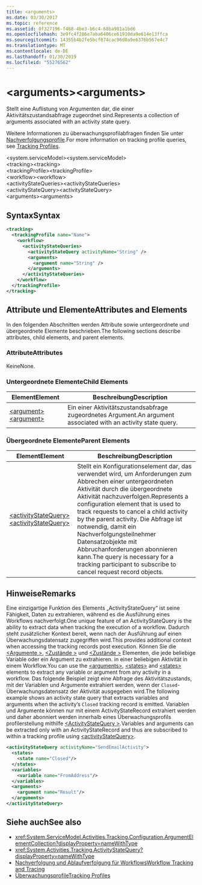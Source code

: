 ```yaml
---
title: <arguments>
ms.date: 03/30/2017
ms.topic: reference
ms.assetid: 0f327196-f468-4be3-b6c4-68ba981a1bd6
ms.openlocfilehash: 3e9fc4f286e7aba6406ce61910da9e614e13ffca
ms.sourcegitcommit: 14355b4b2fe5bcf874cac96d0a9e6376b567e4c7
ms.translationtype: MT
ms.contentlocale: de-DE
ms.lasthandoff: 01/30/2019
ms.locfileid: "55276562"
---
```

# <a name="arguments"></a><span data-ttu-id="eaa02-101">\<arguments></span><span class="sxs-lookup"><span data-stu-id="eaa02-101">\<arguments></span></span>
<span data-ttu-id="eaa02-102">Stellt eine Auflistung von Argumenten dar, die einer Aktivitätszustandsabfrage zugeordnet sind.</span><span class="sxs-lookup"><span data-stu-id="eaa02-102">Represents a collection of arguments associated with an activity state query.</span></span>  
  
 <span data-ttu-id="eaa02-103">Weitere Informationen zu überwachungsprofilabfragen finden Sie unter [Nachverfolgungsprofile](../../../../../docs/framework/windows-workflow-foundation/tracking-profiles.md).</span><span class="sxs-lookup"><span data-stu-id="eaa02-103">For more information on tracking profile queries, see [Tracking Profiles](../../../../../docs/framework/windows-workflow-foundation/tracking-profiles.md).</span></span>  
  
<span data-ttu-id="eaa02-104">\<system.serviceModel></span><span class="sxs-lookup"><span data-stu-id="eaa02-104">\<system.serviceModel></span></span>  
<span data-ttu-id="eaa02-105">\<tracking></span><span class="sxs-lookup"><span data-stu-id="eaa02-105">\<tracking></span></span>  
<span data-ttu-id="eaa02-106">\<trackingProfile></span><span class="sxs-lookup"><span data-stu-id="eaa02-106">\<trackingProfile></span></span>  
<span data-ttu-id="eaa02-107">\<workflow></span><span class="sxs-lookup"><span data-stu-id="eaa02-107">\<workflow></span></span>  
<span data-ttu-id="eaa02-108">\<activityStateQueries></span><span class="sxs-lookup"><span data-stu-id="eaa02-108">\<activityStateQueries></span></span>  
<span data-ttu-id="eaa02-109">\<activityStateQuery></span><span class="sxs-lookup"><span data-stu-id="eaa02-109">\<activityStateQuery></span></span>  
<span data-ttu-id="eaa02-110">\<arguments></span><span class="sxs-lookup"><span data-stu-id="eaa02-110">\<arguments></span></span>  
  
## <a name="syntax"></a><span data-ttu-id="eaa02-111">Syntax</span><span class="sxs-lookup"><span data-stu-id="eaa02-111">Syntax</span></span>  
  
```xml
<tracking>
  <trackingProfile name="Name">
    <workflow>
      <activityStateQueries>
        <activityStateQuery activityName="String" />
        <arguments>
          <argument name="String" />
        </arguments>
      </activityStateQueries>
    </workflow>
  </trackingProfile>
</tracking>  
```  
  
## <a name="attributes-and-elements"></a><span data-ttu-id="eaa02-112">Attribute und Elemente</span><span class="sxs-lookup"><span data-stu-id="eaa02-112">Attributes and Elements</span></span>  
 <span data-ttu-id="eaa02-113">In den folgenden Abschnitten werden Attribute sowie untergeordnete und übergeordnete Elemente beschrieben.</span><span class="sxs-lookup"><span data-stu-id="eaa02-113">The following sections describe attributes, child elements, and parent elements.</span></span>  
  
### <a name="attributes"></a><span data-ttu-id="eaa02-114">Attribute</span><span class="sxs-lookup"><span data-stu-id="eaa02-114">Attributes</span></span>  
 <span data-ttu-id="eaa02-115">Keine</span><span class="sxs-lookup"><span data-stu-id="eaa02-115">None.</span></span>  
  
### <a name="child-elements"></a><span data-ttu-id="eaa02-116">Untergeordnete Elemente</span><span class="sxs-lookup"><span data-stu-id="eaa02-116">Child Elements</span></span>  
  
|<span data-ttu-id="eaa02-117">Element</span><span class="sxs-lookup"><span data-stu-id="eaa02-117">Element</span></span>|<span data-ttu-id="eaa02-118">Beschreibung</span><span class="sxs-lookup"><span data-stu-id="eaa02-118">Description</span></span>|  
|-------------|-----------------|  
|[<span data-ttu-id="eaa02-119">\<argument></span><span class="sxs-lookup"><span data-stu-id="eaa02-119">\<argument></span></span>](../../../../../docs/framework/configure-apps/file-schema/windows-workflow-foundation/argument.md)|<span data-ttu-id="eaa02-120">Ein einer Aktivitätszustandsabfrage zugeordnetes Argument.</span><span class="sxs-lookup"><span data-stu-id="eaa02-120">An argument associated with an activity state query.</span></span>|  
  
### <a name="parent-elements"></a><span data-ttu-id="eaa02-121">Übergeordnete Elemente</span><span class="sxs-lookup"><span data-stu-id="eaa02-121">Parent Elements</span></span>  
  
|<span data-ttu-id="eaa02-122">Element</span><span class="sxs-lookup"><span data-stu-id="eaa02-122">Element</span></span>|<span data-ttu-id="eaa02-123">Beschreibung</span><span class="sxs-lookup"><span data-stu-id="eaa02-123">Description</span></span>|  
|-------------|-----------------|  
|[<span data-ttu-id="eaa02-124">\<activityStateQuery></span><span class="sxs-lookup"><span data-stu-id="eaa02-124">\<activityStateQuery></span></span>](../../../../../docs/framework/configure-apps/file-schema/windows-workflow-foundation/activitystatequery.md)|<span data-ttu-id="eaa02-125">Stellt ein Konfigurationselement dar, das verwendet wird, um Anforderungen zum Abbrechen einer untergeordneten Aktivität durch die übergeordnete Aktivität nachzuverfolgen.</span><span class="sxs-lookup"><span data-stu-id="eaa02-125">Represents a configuration element that is used to track requests to cancel a child activity by the parent activity.</span></span> <span data-ttu-id="eaa02-126">Die Abfrage ist notwendig, damit ein Nachverfolgungsteilnehmer Datensatzobjekte mit Abbruchanforderungen abonnieren kann.</span><span class="sxs-lookup"><span data-stu-id="eaa02-126">The query is necessary for a tracking participant to subscribe to cancel request record objects.</span></span>|  
  
## <a name="remarks"></a><span data-ttu-id="eaa02-127">Hinweise</span><span class="sxs-lookup"><span data-stu-id="eaa02-127">Remarks</span></span>  
 <span data-ttu-id="eaa02-128">Eine einzigartige Funktion des Elements „ActivityStateQuery“ ist seine Fähigkeit, Daten zu extrahieren, während es die Ausführung eines Workflows nachverfolgt.</span><span class="sxs-lookup"><span data-stu-id="eaa02-128">One unique feature of an ActivityStateQuery is the ability to extract data when tracking the execution of a workflow.</span></span> <span data-ttu-id="eaa02-129">Dadurch steht zusätzlicher Kontext bereit, wenn nach der Ausführung auf einen Überwachungsdatensatz zugegriffen wird.</span><span class="sxs-lookup"><span data-stu-id="eaa02-129">This provides additional context when accessing the tracking records post execution.</span></span> <span data-ttu-id="eaa02-130">Können Sie die [ \<Argumente >](../../../../../docs/framework/configure-apps/file-schema/windows-workflow-foundation/arguments.md), [ \<Zustände >](../../../../../docs/framework/configure-apps/file-schema/windows-workflow-foundation/states.md) und [ \<Zustände >](../../../../../docs/framework/configure-apps/file-schema/windows-workflow-foundation/states.md) Elementen, die jede beliebige Variable oder ein Argument zu extrahieren. in einer beliebigen Aktivität in einem Workflow.</span><span class="sxs-lookup"><span data-stu-id="eaa02-130">You can use the [\<arguments>](../../../../../docs/framework/configure-apps/file-schema/windows-workflow-foundation/arguments.md), [\<states>](../../../../../docs/framework/configure-apps/file-schema/windows-workflow-foundation/states.md) and [\<states>](../../../../../docs/framework/configure-apps/file-schema/windows-workflow-foundation/states.md) elements to extract any variable or argument from any activity in a workflow.</span></span> <span data-ttu-id="eaa02-131">Das folgende Beispiel zeigt eine Abfrage des Aktivitätszustands, mit der Variablen und Argumente extrahiert werden, wenn der `Closed`-Überwachungsdatensatz der Aktivität ausgegeben wird.</span><span class="sxs-lookup"><span data-stu-id="eaa02-131">The following example shows an activity state query that extracts variables and arguments when the activity’s `Closed` tracking record is emitted.</span></span> <span data-ttu-id="eaa02-132">Variablen und Argumente können nur mit einem ActivityStateRecord extrahiert werden und daher abonniert werden innerhalb eines Überwachungsprofils profilerstellung mithilfe [ \<ActivityStateQuery >](../../../../../docs/framework/configure-apps/file-schema/windows-workflow-foundation/activitystatequery.md).</span><span class="sxs-lookup"><span data-stu-id="eaa02-132">Variables and arguments can be extracted only with an ActivityStateRecord and thus are subscribed to within a tracking profile using [\<activityStateQuery>](../../../../../docs/framework/configure-apps/file-schema/windows-workflow-foundation/activitystatequery.md).</span></span>  
  
```xml  
<activityStateQuery activityName="SendEmailActivity">  
  <states>  
    <state name="Closed"/>  
  </states>  
  <variables>  
    <variable name="FromAddress"/>  
  </variables>  
  <arguments>  
    <argument name="Result"/>  
  </arguments>  
</activityStateQuery>  
```  
  
## <a name="see-also"></a><span data-ttu-id="eaa02-133">Siehe auch</span><span class="sxs-lookup"><span data-stu-id="eaa02-133">See also</span></span>
- <xref:System.ServiceModel.Activities.Tracking.Configuration.ArgumentElementCollection?displayProperty=nameWithType>
- <xref:System.Activities.Tracking.ActivityStateQuery?displayProperty=nameWithType>
- [<span data-ttu-id="eaa02-134">Nachverfolgung und Ablaufverfolgung für Workflows</span><span class="sxs-lookup"><span data-stu-id="eaa02-134">Workflow Tracking and Tracing</span></span>](../../../../../docs/framework/windows-workflow-foundation/workflow-tracking-and-tracing.md)
- [<span data-ttu-id="eaa02-135">Überwachungsprofile</span><span class="sxs-lookup"><span data-stu-id="eaa02-135">Tracking Profiles</span></span>](../../../../../docs/framework/windows-workflow-foundation/tracking-profiles.md)
